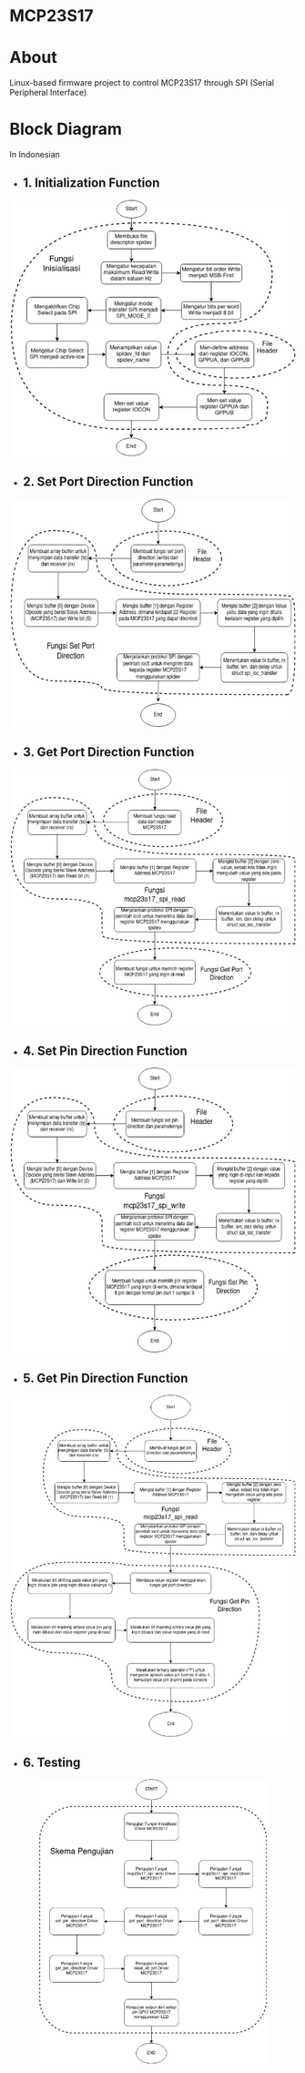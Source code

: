 # MCP23S17

# About
Linux-based firmware project to control MCP23S17 through SPI (Serial Peripheral Interface)

# Block Diagram 
In Indonesian
- ## 1. Initialization Function
<p align="center"> <img src="assets/initdiagram.jpg" width="500" height="450"></p>

- ## 2. Set Port Direction Function
<p align="center"> <img src="assets/setportdirection.jpg" width="500" height="400"></p>

- ## 3. Get Port Direction Function
<p align="center"> <img src="assets/getportdirection.jpg" width="500" height="450"></p>

- ## 4. Set Pin Direction Function
<p align="center"> <img src="assets/setpindirection.jpg" width="500" height="500"></p>

- ## 5. Get Pin Direction Function
<p align="center"> <img src="assets/getpindirection.jpg" width="500" height="600"></p>

- ## 6. Testing
<p align="center"> <img src="assets/testing.jpg" width="400" height="500"></p>
